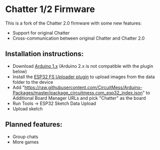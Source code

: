 # Chatter 1/2 Firmware

This is a fork of the Chatter 2.0 firmware with some new features:
- Support for original Chatter
- Cross-communication between original Chatter and Chatter 2.0

## Installation instructions:
- Download [Arduino 1.x](https://www.arduino.cc/en/software) (Arduino 2.x is not compatible with the plugin below)
- Install the [ESP32 FS Uploader plugin](https://github.com/me-no-dev/arduino-esp32fs-plugin) to upload images from the data folder to the device
- Add "https://raw.githubusercontent.com/CircuitMess/Arduino-Packages/master/package_circuitmess.com_esp32_index.json" to Additional Board Manager URLs and pick "Chatter" as the board
- Run Tools -> ESP32 Sketch Data Upload
- Upload sketch

## Planned features:
- Group chats
- More games